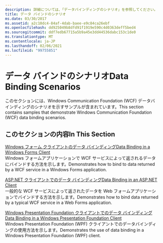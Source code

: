 ```yaml
---
description: 詳細については、「データバインディングのシナリオ」を参照してください。
title: データ バインドのシナリオ
ms.date: 03/30/2017
ms.assetid: a2c10dc4-84af-4dab-baee-e9c84ca26ebf
ms.openlocfilehash: dd925049b8dfd91f1919e590c4d0363deff5bed4
ms.sourcegitcommit: ddf7edb67715a5b9a45e3dd44536dabc153c1de0
ms.translationtype: MT
ms.contentlocale: ja-JP
ms.lasthandoff: 02/06/2021
ms.locfileid: "99755851"
---
```

# <a name="data-binding-scenarios"></a><span data-ttu-id="f722f-103">データ バインドのシナリオ</span><span class="sxs-lookup"><span data-stu-id="f722f-103">Data Binding Scenarios</span></span>

<span data-ttu-id="f722f-104">このセクションには、Windows Communication Foundation (WCF) データバインディングのシナリオを示すサンプルが含まれています。</span><span class="sxs-lookup"><span data-stu-id="f722f-104">This section contains samples that demonstrate Windows Communication Foundation (WCF) data binding scenarios.</span></span>  
  
## <a name="in-this-section"></a><span data-ttu-id="f722f-105">このセクションの内容</span><span class="sxs-lookup"><span data-stu-id="f722f-105">In This Section</span></span>  

 [<span data-ttu-id="f722f-106">Windows フォーム クライアントのデータ バインディング</span><span class="sxs-lookup"><span data-stu-id="f722f-106">Data Binding in a Windows Forms Client</span></span>](data-binding-in-a-windows-forms-client.md)  
 <span data-ttu-id="f722f-107">Windows フォームアプリケーションで WCF サービスによって返されるデータにバインドする方法を示します。</span><span class="sxs-lookup"><span data-stu-id="f722f-107">Demonstrates how to bind to data returned by a WCF service in a Windows Forms application.</span></span>  
  
 [<span data-ttu-id="f722f-108">ASP.NET クライアントでのデータ バインディング</span><span class="sxs-lookup"><span data-stu-id="f722f-108">Data Binding in an ASP.NET Client</span></span>](data-binding-in-an-aspnet-client.md)  
 <span data-ttu-id="f722f-109">一般的な WCF サービスによって返されたデータを Web フォームアプリケーションでバインドする方法を示します。</span><span class="sxs-lookup"><span data-stu-id="f722f-109">Demonstrates how to bind data returned by a typical WCF service in a Web Forms application.</span></span>  
  
 [<span data-ttu-id="f722f-110">Windows Presentation Foundation クライアントでのデータ バインディング</span><span class="sxs-lookup"><span data-stu-id="f722f-110">Data Binding in a Windows Presentation Foundation Client</span></span>](data-binding-in-a-wpf-client.md)  
 <span data-ttu-id="f722f-111">Windows Presentation Foundation (WPF) クライアントでのデータバインディングの使用方法を示します。</span><span class="sxs-lookup"><span data-stu-id="f722f-111">Demonstrates the use of data binding in a Windows Presentation Foundation (WPF) client.</span></span>
